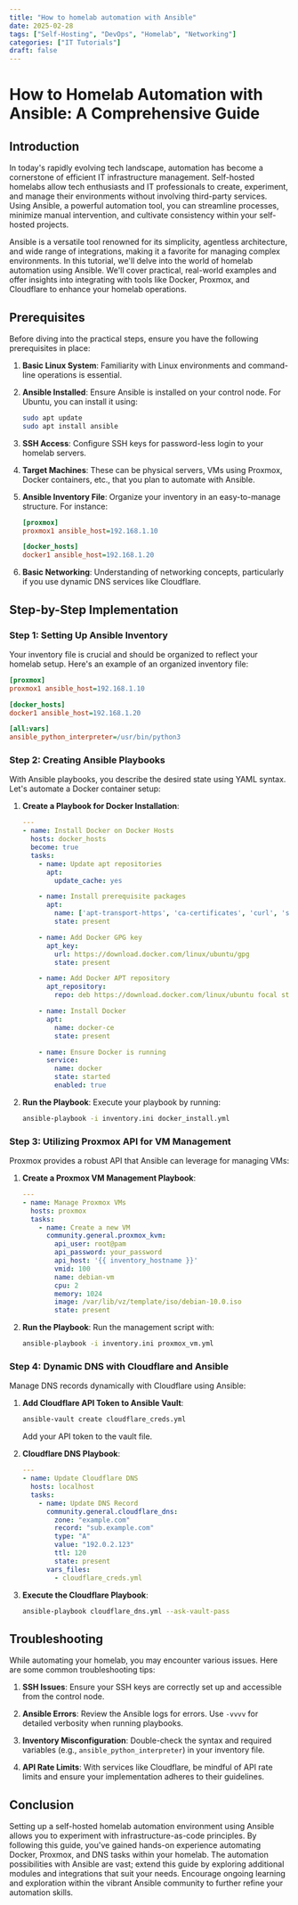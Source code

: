 ```yaml
---
title: "How to homelab automation with Ansible"
date: 2025-02-28
tags: ["Self-Hosting", "DevOps", "Homelab", "Networking"]
categories: ["IT Tutorials"]
draft: false
---
```

# How to Homelab Automation with Ansible: A Comprehensive Guide

## Introduction

In today's rapidly evolving tech landscape, automation has become a cornerstone of efficient IT infrastructure management. Self-hosted homelabs allow tech enthusiasts and IT professionals to create, experiment, and manage their environments without involving third-party services. Using Ansible, a powerful automation tool, you can streamline processes, minimize manual intervention, and cultivate consistency within your self-hosted projects.

Ansible is a versatile tool renowned for its simplicity, agentless architecture, and wide range of integrations, making it a favorite for managing complex environments. In this tutorial, we'll delve into the world of homelab automation using Ansible. We'll cover practical, real-world examples and offer insights into integrating with tools like Docker, Proxmox, and Cloudflare to enhance your homelab operations.

## Prerequisites

Before diving into the practical steps, ensure you have the following prerequisites in place:

1. **Basic Linux System**: Familiarity with Linux environments and command-line operations is essential.

2. **Ansible Installed**: Ensure Ansible is installed on your control node. For Ubuntu, you can install it using:
   ```bash
   sudo apt update
   sudo apt install ansible
   ```

3. **SSH Access**: Configure SSH keys for password-less login to your homelab servers.

4. **Target Machines**: These can be physical servers, VMs using Proxmox, Docker containers, etc., that you plan to automate with Ansible.

5. **Ansible Inventory File**: Organize your inventory in an easy-to-manage structure. For instance:
   ```ini
   [proxmox]
   proxmox1 ansible_host=192.168.1.10
   
   [docker_hosts]
   docker1 ansible_host=192.168.1.20
   ```

6. **Basic Networking**: Understanding of networking concepts, particularly if you use dynamic DNS services like Cloudflare.

## Step-by-Step Implementation

### Step 1: Setting Up Ansible Inventory

Your inventory file is crucial and should be organized to reflect your homelab setup. Here's an example of an organized inventory file:

```ini
[proxmox]
proxmox1 ansible_host=192.168.1.10

[docker_hosts]
docker1 ansible_host=192.168.1.20

[all:vars]
ansible_python_interpreter=/usr/bin/python3
```

### Step 2: Creating Ansible Playbooks

With Ansible playbooks, you describe the desired state using YAML syntax. Let's automate a Docker container setup:

1. **Create a Playbook for Docker Installation**:
   
   ```yaml
   ---
   - name: Install Docker on Docker Hosts
     hosts: docker_hosts
     become: true
     tasks:
       - name: Update apt repositories
         apt:
           update_cache: yes

       - name: Install prerequisite packages
         apt:
           name: ['apt-transport-https', 'ca-certificates', 'curl', 'software-properties-common']
           state: present

       - name: Add Docker GPG key
         apt_key:
           url: https://download.docker.com/linux/ubuntu/gpg
           state: present

       - name: Add Docker APT repository
         apt_repository:
           repo: deb https://download.docker.com/linux/ubuntu focal stable

       - name: Install Docker
         apt:
           name: docker-ce
           state: present

       - name: Ensure Docker is running
         service:
           name: docker
           state: started
           enabled: true
   ```

2. **Run the Playbook**:
   Execute your playbook by running:
   ```bash
   ansible-playbook -i inventory.ini docker_install.yml
   ```

### Step 3: Utilizing Proxmox API for VM Management

Proxmox provides a robust API that Ansible can leverage for managing VMs:

1. **Create a Proxmox VM Management Playbook**:

   ```yaml
   ---
   - name: Manage Proxmox VMs
     hosts: proxmox
     tasks:
       - name: Create a new VM
         community.general.proxmox_kvm:
           api_user: root@pam
           api_password: your_password
           api_host: '{{ inventory_hostname }}'
           vmid: 100
           name: debian-vm
           cpu: 2
           memory: 1024
           image: /var/lib/vz/template/iso/debian-10.0.iso
           state: present
   ```

2. **Run the Playbook**:
   Run the management script with:
   ```bash
   ansible-playbook -i inventory.ini proxmox_vm.yml
   ```

### Step 4: Dynamic DNS with Cloudflare and Ansible

Manage DNS records dynamically with Cloudflare using Ansible:

1. **Add Cloudflare API Token to Ansible Vault**:
   
   ```bash
   ansible-vault create cloudflare_creds.yml
   ```
   Add your API token to the vault file.

2. **Cloudflare DNS Playbook**:

   ```yaml
   ---
   - name: Update Cloudflare DNS
     hosts: localhost
     tasks:
       - name: Update DNS Record
         community.general.cloudflare_dns:
           zone: "example.com"
           record: "sub.example.com"
           type: "A"
           value: "192.0.2.123"
           ttl: 120
           state: present
         vars_files:
           - cloudflare_creds.yml
   ```

3. **Execute the Cloudflare Playbook**:
   
   ```bash
   ansible-playbook cloudflare_dns.yml --ask-vault-pass
   ```

## Troubleshooting

While automating your homelab, you may encounter various issues. Here are some common troubleshooting tips:

1. **SSH Issues**: Ensure your SSH keys are correctly set up and accessible from the control node.

2. **Ansible Errors**: Review the Ansible logs for errors. Use `-vvvv` for detailed verbosity when running playbooks.

3. **Inventory Misconfiguration**: Double-check the syntax and required variables (e.g., `ansible_python_interpreter`) in your inventory file.

4. **API Rate Limits**: With services like Cloudflare, be mindful of API rate limits and ensure your implementation adheres to their guidelines.

## Conclusion

Setting up a self-hosted homelab automation environment using Ansible allows you to experiment with infrastructure-as-code principles. By following this guide, you've gained hands-on experience automating Docker, Proxmox, and DNS tasks within your homelab. The automation possibilities with Ansible are vast; extend this guide by exploring additional modules and integrations that suit your needs. Encourage ongoing learning and exploration within the vibrant Ansible community to further refine your automation skills.